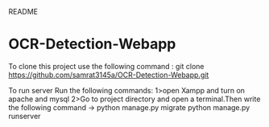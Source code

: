 README
# OCR-Detection-Webapp

To clone this project use the following command :
git clone https://github.com/samrat3145a/OCR-Detection-Webapp.git

To run server 
Run the following commands:
1>open Xampp and turn on apache and mysql
2>Go to project directory and open a terminal.Then write the following command ->
  python manage.py migrate
  python manage.py runserver
